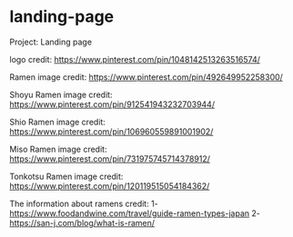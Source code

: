 # landing-page

Project: Landing page

logo credit: https://www.pinterest.com/pin/1048142513263516574/

Ramen image credit: https://www.pinterest.com/pin/492649952258300/

Shoyu Ramen image credit: https://www.pinterest.com/pin/912541943232703944/

Shio Ramen image credit: https://www.pinterest.com/pin/106960559891001902/

Miso Ramen image credit: https://www.pinterest.com/pin/731975745714378912/

Tonkotsu Ramen image credit: https://www.pinterest.com/pin/120119515054184362/

The information about ramens credit: 1-https://www.foodandwine.com/travel/guide-ramen-types-japan
2-https://san-j.com/blog/what-is-ramen/
